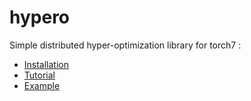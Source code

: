 # hypero

Simple distributed hyper-optimization library for torch7 :

 * [Installation](doc/install.md)
 * [Tutorial](doc/tutorial.md)
 * [Example](examples/neuralnetwork.lua)

